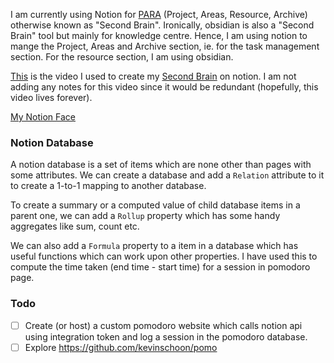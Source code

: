 
I am currently using Notion for [PARA](https://youtu.be/T6Mfl1OywM8?si=oPHQLQkyFYfAODs6)  (Project, Areas, Resource, Archive) otherwise known as "Second Brain". Ironically, obsidian is also a "Second Brain" tool but mainly for knowledge centre. Hence, I am using notion to mange the Project, Areas and Archive section, ie. for the task management section. For the resource section, I am using obsidian.

[This](https://youtu.be/HvSBfnQmEiU?si=damMDmL_H5I7CxtG) is the video I used to create my [Second Brain](https://www.notion.so/Second-Brain-1b088e986af18016a3aee33a52349994?pvs=4) on notion. I am not adding any notes for this video since it would be redundant (hopefully, this video lives forever).

[My Notion Face](https://faces.notion.com/share?face=s1e25m105n27h164a3b23) 


### Notion Database

A notion database is a set of items which are none other than pages with some attributes. We can create a database and add a `Relation` attribute to it to create a 1-to-1 mapping to another database. 

To create a summary or a computed value of child database items in a parent one, we can add a `Rollup` property which has some handy aggregates like sum, count etc.

We can also add a `Formula` property to a item in a database which has useful functions which can work upon other properties. I have used this to compute the time taken (end time - start time) for a session in pomodoro page.


### Todo

- [ ] Create (or host) a custom pomodoro website which calls notion api using integration token and log a session in the pomodoro database.
- [ ] Explore https://github.com/kevinschoon/pomo